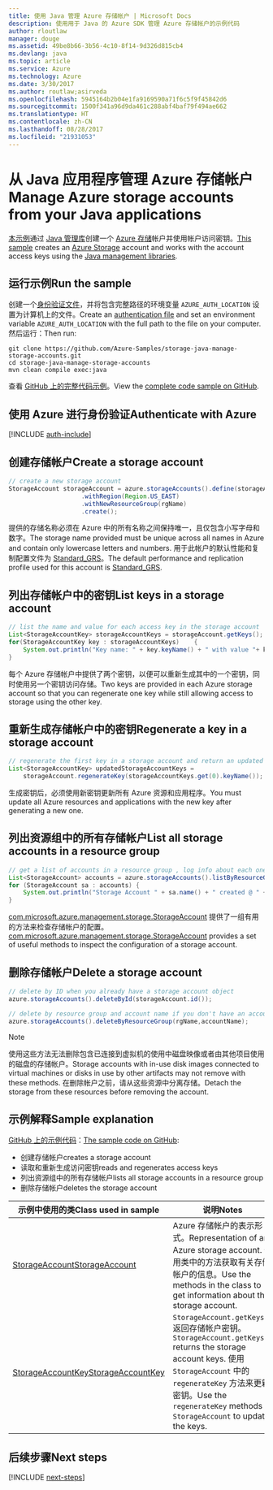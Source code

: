 ```yaml
---
title: 使用 Java 管理 Azure 存储帐户 | Microsoft Docs
description: 使用用于 Java 的 Azure SDK 管理 Azure 存储帐户的示例代码
author: rloutlaw
manager: douge
ms.assetid: 49be8b66-3b56-4c10-8f14-9d326d815cb4
ms.devlang: java
ms.topic: article
ms.service: Azure
ms.technology: Azure
ms.date: 3/30/2017
ms.author: routlaw;asirveda
ms.openlocfilehash: 5945164b2b04e1fa9169590a71f6c5f9f45842d6
ms.sourcegitcommit: 1500f341a96d9da461c288abf4baf79f494ae662
ms.translationtype: HT
ms.contentlocale: zh-CN
ms.lasthandoff: 08/28/2017
ms.locfileid: "21931053"
---
```

# <a name="manage-azure-storage-accounts-from-your-java-applications"></a><span data-ttu-id="1b08b-103">从 Java 应用程序管理 Azure 存储帐户</span><span class="sxs-lookup"><span data-stu-id="1b08b-103">Manage Azure storage accounts from your Java applications</span></span>

<span data-ttu-id="1b08b-104">[本示例](https://github.com/Azure-Samples/storage-java-manage-storage-accounts)通过 [Java 管理库](https://github.com/Azure/azure-sdk-for-java)创建一个 [Azure 存储](https://docs.microsoft.com/azure/storage/storage-introduction)帐户并使用帐户访问密钥。</span><span class="sxs-lookup"><span data-stu-id="1b08b-104">[This sample](https://github.com/Azure-Samples/storage-java-manage-storage-accounts) creates an [Azure Storage](https://docs.microsoft.com/azure/storage/storage-introduction) account and works with the account access keys using the [Java management libraries](https://github.com/Azure/azure-sdk-for-java).</span></span> 

## <a name="run-the-sample"></a><span data-ttu-id="1b08b-105">运行示例</span><span class="sxs-lookup"><span data-stu-id="1b08b-105">Run the sample</span></span>

<span data-ttu-id="1b08b-106">创建一个[身份验证文件](https://github.com/Azure/azure-sdk-for-java/blob/master/AUTH.md)，并将包含完整路径的环境变量 `AZURE_AUTH_LOCATION` 设置为计算机上的文件。</span><span class="sxs-lookup"><span data-stu-id="1b08b-106">Create an [authentication file](https://github.com/Azure/azure-sdk-for-java/blob/master/AUTH.md) and set an environment variable `AZURE_AUTH_LOCATION` with the full path to the file on your computer.</span></span> <span data-ttu-id="1b08b-107">然后运行：</span><span class="sxs-lookup"><span data-stu-id="1b08b-107">Then run:</span></span>

```
git clone https://github.com/Azure-Samples/storage-java-manage-storage-accounts.git
cd storage-java-manage-storage-accounts
mvn clean compile exec:java
```

<span data-ttu-id="1b08b-108">查看 [GitHub 上的完整代码示例](https://github.com/Azure-Samples/storage-java-manage-storage-accounts)。</span><span class="sxs-lookup"><span data-stu-id="1b08b-108">View the [complete code sample on GitHub](https://github.com/Azure-Samples/storage-java-manage-storage-accounts).</span></span>

## <a name="authenticate-with-azure"></a><span data-ttu-id="1b08b-109">使用 Azure 进行身份验证</span><span class="sxs-lookup"><span data-stu-id="1b08b-109">Authenticate with Azure</span></span>

[!INCLUDE [auth-include](includes/java-auth-include.md)] 

## <a name="create-a-storage-account"></a><span data-ttu-id="1b08b-110">创建存储帐户</span><span class="sxs-lookup"><span data-stu-id="1b08b-110">Create a storage account</span></span>

```java
// create a new storage account
StorageAccount storageAccount = azure.storageAccounts().define(storageAccountName)
                    .withRegion(Region.US_EAST)
                    .withNewResourceGroup(rgName)
                    .create();
```

<span data-ttu-id="1b08b-111">提供的存储名称必须在 Azure 中的所有名称之间保持唯一，且仅包含小写字母和数字。</span><span class="sxs-lookup"><span data-stu-id="1b08b-111">The storage name provided must be unique across all names in Azure and contain only lowercase letters and numbers.</span></span> <span data-ttu-id="1b08b-112">用于此帐户的默认性能和复制配置文件为 [Standard_GRS](https://docs.microsoft.com/azure/storage/storage-redundancy#geo-redundant-storage)。</span><span class="sxs-lookup"><span data-stu-id="1b08b-112">The default performance and replication profile used for this account is [Standard_GRS](https://docs.microsoft.com/azure/storage/storage-redundancy#geo-redundant-storage).</span></span>

## <a name="list-keys-in-a-storage-account"></a><span data-ttu-id="1b08b-113">列出存储帐户中的密钥</span><span class="sxs-lookup"><span data-stu-id="1b08b-113">List keys in a storage account</span></span>
```java
// list the name and value for each access key in the storage account
List<StorageAccountKey> storageAccountKeys = storageAccount.getKeys();
for(StorageAccountKey key : storageAccountKeys)    {
    System.out.println("Key name: " + key.keyName() + " with value "+ key.value());
}
```

<span data-ttu-id="1b08b-114">每个 Azure 存储帐户中提供了两个密钥，以便可以重新生成其中的一个密钥，同时使用另一个密钥访问存储。</span><span class="sxs-lookup"><span data-stu-id="1b08b-114">Two keys are provided in each Azure storage account so that you can regenerate one key while still allowing access to storage using the other key.</span></span>

## <a name="regenerate-a-key-in-a-storage-account"></a><span data-ttu-id="1b08b-115">重新生成存储帐户中的密钥</span><span class="sxs-lookup"><span data-stu-id="1b08b-115">Regenerate a key in a storage account</span></span>

```java
// regenerate the first key in a storage account and return an updated list of keys 
List<StorageAccountKey> updatedStorageAccountKeys =
    storageAccount.regenerateKey(storageAccountKeys.get(0).keyName());
```

<span data-ttu-id="1b08b-116">生成密钥后，必须使用新密钥更新所有 Azure 资源和应用程序。</span><span class="sxs-lookup"><span data-stu-id="1b08b-116">You must update all Azure resources and applications with the new key after generating a new one.</span></span>

## <a name="list-all-storage-accounts-in-a-resource-group"></a><span data-ttu-id="1b08b-117">列出资源组中的所有存储帐户</span><span class="sxs-lookup"><span data-stu-id="1b08b-117">List all storage accounts in a resource group</span></span>
```java
// get a list of accounts in a resource group , log info about each one
List<StorageAccount> accounts = azure.storageAccounts().listByResourceGroup(rgName);
for (StorageAccount sa : accounts) {
    System.out.println("Storage Account " + sa.name() + " created @ " + sa.creationTime());
}
```

<span data-ttu-id="1b08b-118">[com.microsoft.azure.management.storage.StorageAccount](https://docs.microsoft.com/java/api/com.microsoft.azure.management.storage._storage_account) 提供了一组有用的方法来检查存储帐户的配置。</span><span class="sxs-lookup"><span data-stu-id="1b08b-118">[com.microsoft.azure.management.storage.StorageAccount](https://docs.microsoft.com/java/api/com.microsoft.azure.management.storage._storage_account) provides a set of useful methods to inspect the configuration of a storage account.</span></span>

## <a name="delete-a-storage-account"></a><span data-ttu-id="1b08b-119">删除存储帐户</span><span class="sxs-lookup"><span data-stu-id="1b08b-119">Delete a storage account</span></span>
```java
// delete by ID when you already have a storage account object
azure.storageAccounts().deleteById(storageAccount.id());

// delete by resource group and account name if you don't have an account object
azure.storageAccounts().deleteByResourceGroup(rgName,accountName);
```

> [!NOTE]
> <span data-ttu-id="1b08b-120">使用这些方法无法删除包含已连接到虚拟机的使用中磁盘映像或者由其他项目使用的磁盘的存储帐户。</span><span class="sxs-lookup"><span data-stu-id="1b08b-120">Storage accounts with in-use disk images connected to virtual machines or disks in use by other artifacts may not remove with these methods.</span></span> <span data-ttu-id="1b08b-121">在删除帐户之前，请从这些资源中分离存储。</span><span class="sxs-lookup"><span data-stu-id="1b08b-121">Detach the storage from these resources before removing the account.</span></span>

## <a name="sample-explanation"></a><span data-ttu-id="1b08b-122">示例解释</span><span class="sxs-lookup"><span data-stu-id="1b08b-122">Sample explanation</span></span>

<span data-ttu-id="1b08b-123">[GitHub 上的示例代码](https://github.com/Azure-Samples/storage-java-manage-storage-accounts)：</span><span class="sxs-lookup"><span data-stu-id="1b08b-123">[The sample code on GitHub](https://github.com/Azure-Samples/storage-java-manage-storage-accounts):</span></span>

- <span data-ttu-id="1b08b-124">创建存储帐户</span><span class="sxs-lookup"><span data-stu-id="1b08b-124">creates a storage account</span></span>
- <span data-ttu-id="1b08b-125">读取和重新生成访问密钥</span><span class="sxs-lookup"><span data-stu-id="1b08b-125">reads and regenerates access keys</span></span>
- <span data-ttu-id="1b08b-126">列出资源组中的所有存储帐户</span><span class="sxs-lookup"><span data-stu-id="1b08b-126">lists all storage accounts in a resource group</span></span>
- <span data-ttu-id="1b08b-127">删除存储帐户</span><span class="sxs-lookup"><span data-stu-id="1b08b-127">deletes the storage account</span></span> 

| <span data-ttu-id="1b08b-128">示例中使用的类</span><span class="sxs-lookup"><span data-stu-id="1b08b-128">Class used in sample</span></span> | <span data-ttu-id="1b08b-129">说明</span><span class="sxs-lookup"><span data-stu-id="1b08b-129">Notes</span></span>
|-------|-------|
| [<span data-ttu-id="1b08b-130">StorageAccount</span><span class="sxs-lookup"><span data-stu-id="1b08b-130">StorageAccount</span></span>](https://docs.microsoft.com/java/api/com.microsoft.azure.management.storage._storage_account)  | <span data-ttu-id="1b08b-131">Azure 存储帐户的表示形式。</span><span class="sxs-lookup"><span data-stu-id="1b08b-131">Representation of an Azure storage account.</span></span> <span data-ttu-id="1b08b-132">使用类中的方法获取有关存储帐户的信息。</span><span class="sxs-lookup"><span data-stu-id="1b08b-132">Use the methods in the class to get information about the storage account.</span></span>
| [<span data-ttu-id="1b08b-133">StorageAccountKey</span><span class="sxs-lookup"><span data-stu-id="1b08b-133">StorageAccountKey</span></span>](https://docs.microsoft.com/java/api/com.microsoft.azure.management.storage._storage_account_key) | <span data-ttu-id="1b08b-134">`StorageAccount.getKeys()` 返回存储帐户密钥。</span><span class="sxs-lookup"><span data-stu-id="1b08b-134">`StorageAccount.getKeys()` returns the storage account keys.</span></span> <span data-ttu-id="1b08b-135">使用 `StorageAccount` 中的 `regenerateKey` 方法来更新密钥。</span><span class="sxs-lookup"><span data-stu-id="1b08b-135">Use the `regenerateKey` methods in `StorageAccount` to update the keys.</span></span>

## <a name="next-steps"></a><span data-ttu-id="1b08b-136">后续步骤</span><span class="sxs-lookup"><span data-stu-id="1b08b-136">Next steps</span></span>

[!INCLUDE [next-steps](includes/java-next-steps.md)]